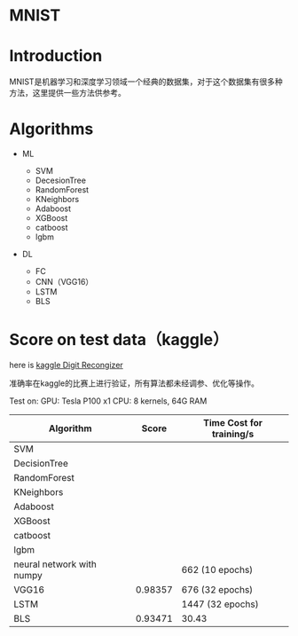 MNIST
===
# Introduction
MNIST是机器学习和深度学习领域一个经典的数据集，对于这个数据集有很多种方法，这里提供一些方法供参考。
# Algorithms
* ML
  * SVM
  * DecesionTree
  * RandomForest
  * KNeighbors
  * Adaboost
  * XGBoost
  * catboost
  * lgbm
  
* DL
  * FC
  * CNN（VGG16）
  * LSTM
  * BLS

# Score on test data（kaggle）
here is [kaggle Digit Recongizer](https://www.kaggle.com/c/digit-recognizer)

准确率在kaggle的比赛上进行验证，所有算法都未经调参、优化等操作。

Test on: GPU: Tesla P100 x1
         CPU: 8 kernels, 64G RAM
         
|Algorithm|Score|Time Cost for training/s|
|--|--|--|
|SVM| | |
|DecisionTree| | |
|RandomForest|  | |
|KNeighbors| | |
| Adaboost | | |
|XGBoost| | |
|catboost | | |
|lgbm| | |
|neural network with numpy | |662 (10 epochs)|
|VGG16|0.98357| 676 (32 epochs)|
|LSTM| |1447 (32 epochs)|
|BLS|0.93471 |30.43|
